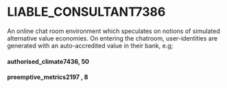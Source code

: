 # LIABLE_CONSULTANT7386

An online chat room environment which speculates on notions of simulated alternative value economies. On entering the chatroom, user-identities are generated with an auto-accredited value in their bank, e.g;
#### authorised_climate7436, 50
#### preemptive_metrics2197 , 8
